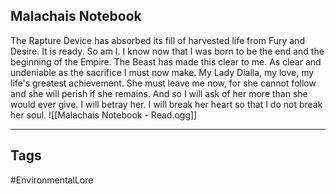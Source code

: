 ## Malachais Notebook
The Rapture Device has absorbed its fill of harvested life from Fury and Desire. It is ready. So am I. I know now that I was born to be the end and the beginning of the Empire. The Beast has made this clear to me. As clear and undeniable as the sacrifice I must now make. My Lady Dialla, my love, my life's greatest achievement. She must leave me now, for she cannot follow and she will perish if she remains. And so I will ask of her more than she would ever give. I will betray her. I will break her heart so that I do not break her soul.
![[Malachais Notebook - Read.ogg]]

---
## Tags
#EnvironmentalLore